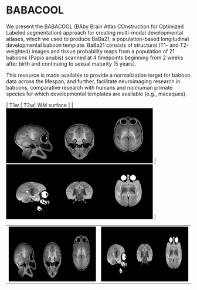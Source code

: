 # BABACOOL

We present the BABACOOL (BAby Brain Atlas COnstruction for Optimized Labeled segmentation) approach for creating multi-modal developmental atlases, which we used to produce BaBa21, a population-based longitudinal developmental baboon template. BaBa21 consists of structural (T1- and T2-weighted) images and tissue probability maps from a population of 21 baboons (Papio anubis) scanned at 4 timepoints beginning from 2 weeks after birth and continuing to sexual maturity (5 years). 

This resource is made available to provide a normalization target for baboon data across the lifespan, and further, facilitate neuroimaging research in baboons, comparative research with humans and nonhuman primate species for which developmental templates are available (e.g., macaques). 

|  T1w | T2w| WM surface |
| <img src="https://github.com/arnaudletroter/BABACOOL/blob/main/animations/T1w_snap.gif" width="400" height="150" /> | <img src="https://github.com/arnaudletroter/BABACOOL/blob/main/animations/T2w_snap.gif" width="400" height="150" />  |


<table>
<tr>
<td align="center">
<img src="https://github.com/arnaudletroter/BABACOOL/blob/main/animations/T1w_snap.gif" width="400" height="150" />
</td>
<td align="center">
<img src="https://github.com/arnaudletroter/BABACOOL/blob/main/animations/T2w_snap.gif" width="400" height="150" />
</td>
</tr>
</table>
